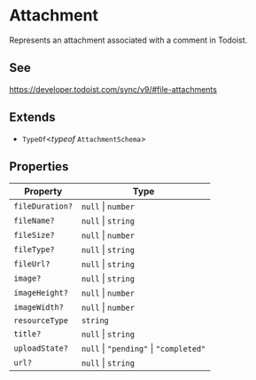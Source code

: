 # Attachment

Represents an attachment associated with a comment in Todoist.

## See

https://developer.todoist.com/sync/v9/#file-attachments

## Extends

- `TypeOf`\<*typeof* `AttachmentSchema`\>

## Properties

| Property | Type |
| ------ | ------ |
| <a id="fileduration"></a> `fileDuration?` | `null` \| `number` |
| <a id="filename"></a> `fileName?` | `null` \| `string` |
| <a id="filesize"></a> `fileSize?` | `null` \| `number` |
| <a id="filetype"></a> `fileType?` | `null` \| `string` |
| <a id="fileurl"></a> `fileUrl?` | `null` \| `string` |
| <a id="image"></a> `image?` | `null` \| `string` |
| <a id="imageheight"></a> `imageHeight?` | `null` \| `number` |
| <a id="imagewidth"></a> `imageWidth?` | `null` \| `number` |
| <a id="resourcetype"></a> `resourceType` | `string` |
| <a id="title"></a> `title?` | `null` \| `string` |
| <a id="uploadstate"></a> `uploadState?` | `null` \| `"pending"` \| `"completed"` |
| <a id="url"></a> `url?` | `null` \| `string` |
